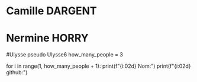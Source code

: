 # Camille DARGENT
# Nermine HORRY
#Ulysse pseudo Ulysse6
how_many_people = 3

for i in range(1, how_many_people + 1):
    print(f"{i:02d} Nom:")
    print(f"{i:02d} github:")
